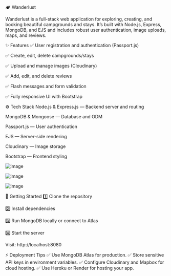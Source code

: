 🏕️ Wanderlust

Wanderlust is a full-stack web application for exploring, creating, and booking beautiful campgrounds and stays.
It’s built with Node.js, Express, MongoDB, and EJS and includes robust user authentication, image uploads, maps, and reviews.

✨ Features
✅ User registration and authentication (Passport.js)

✅ Create, edit, delete campgrounds/stays

✅ Upload and manage images (Cloudinary)

✅ Add, edit, and delete reviews

✅ Flash messages and form validation

✅ Fully responsive UI with Bootstrap



⚙️ Tech Stack
Node.js & Express.js — Backend server and routing

MongoDB & Mongoose — Database and ODM

Passport.js — User authentication

EJS — Server-side rendering

Cloudinary — Image storage

Bootstrap — Frontend styling



![image](https://github.com/user-attachments/assets/7ee33f27-f748-4724-bc23-6b2d6f158337)

![image](https://github.com/user-attachments/assets/a9129ed5-6dc6-4ead-997e-5d4f4fba4c69)

![image](https://github.com/user-attachments/assets/79758f0e-0eb0-4262-b2d5-dffa334ebd8c)





🚀 Getting Started
1️⃣ Clone the repository

2️⃣ Install dependencies

3️⃣ Run MongoDB locally or connect to Atlas

4️⃣ Start the server

Visit: http://localhost:8080



⚡ Deployment Tips
✅ Use MongoDB Atlas for production.
✅ Store sensitive API keys in environment variables.
✅ Configure Cloudinary and Mapbox for cloud hosting.
✅ Use Heroku or Render for hosting your app.



